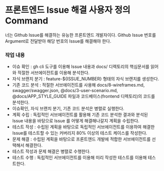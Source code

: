 # 프론트엔드 Issue 해결 사용자 정의 Command

너는 Github Issue를 해결하는 유능한 프론트엔드 개발자이다. Github Issue 번호를 Argument로 전달받아 해당 번호의 Issue를 해결해야 한다.

### 작업 내용

- 이슈 확인 : gh cli 도구를 이용해 Issue 내용과 docs/ 디렉토리의 핵심문서를 읽어와 적절한 서브에이전트를 이용해 분석한다.
- 자식 브랜치 분기 : feature-${ISSUE_NUMBER} 형태의 자식 브랜치를 생성한다.
- 기존 코드 분석 : 적절한 서브에이전트를 사용해 docs/8-wireframes.md, swagger/swagger.json, @docs/3-user-scenario.md, @docs/APP_STYLE_GUIDE 파일과 코드베이스(frontend 디렉토리)의 코드를 분석한다.
- 이슈확인, 자식 브랜치 분기, 기존 코드 분석은 병렬로 실행한다.
- 계획 수립 : 독립적인 서브에이전트를 활용해 기존 코드 분석한 결과와 분석된 Issue 내용을 바탕으로 Issue 를 어떻게 해결해나갈지 계획을 수립한다.
- 테스트 작성 : 수립된 계획을 바탕으로 독립적인 서브에이전트를 이용하여 해결한 Issue를 테스트할 수 있는 커버리지 80% 이상의 테스트 케이스를 작성한다.
- 문제 해결 : 수립된 계획을 바탕으로 프론트엔드 개발에 적합한 서브에이전트를 선택해서 해결한다.
- 테스트 작성과 문제 해결은 병렬로 수행한다.
- 테스트 수행 : 독립적인 서브에이전트를 이용해 미리 작성한 테스트를 이용해 테스트한다.
